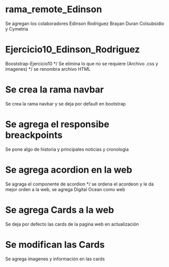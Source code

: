 # rama_remote_Edinson

Se agregan los colaboradores
Edinson Rodriguez
Brayan Duran
Colsubsidio y Cymetria

# Ejercicio10_Edinson_Rodriguez
Booststrap-Ejercicio10
*/ Se elimina lo que no se requiere (Archivo .css y imagenes) */ se renombra archivo HTML
# Se crea la rama navbar
Se crea la rama navbar y se deja por default en bootstrap
# Se agrega el responsibe breackpoints
Se pone algo de historia y principales noticias y cronologia
# Se agrega acordion en la web
Se agraga el componente de acordion
*/ se ordena el acordeon y le da mejor orden a la web, se agrega Digital Ocean como web
# Se agrega Cards a la web
Se deja por defecto las cards de la pagina web en actualización
# Se modifican las Cards
Se agrega imagenes y información en las cards